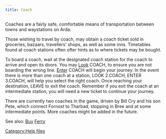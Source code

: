 ```yaml
---
title: Coach
---
```


Coaches are a fairly safe, comfortable means of transportation between
towns and waystations on Arda.

Those wishing to travel by coach, may obtain a coach ticket sold in
groceries, bazaars, travellers' shops, as well as some inns. Timetables
found at coach stations often ofter hints as to where tickets may be
bought.

To board a coach, wait at the designated coach station for the coach to
arrive and open its doors. You may [Look](Look "wikilink") COACH, to
ensure you are not boarding the wrong line. [Enter](Enter "wikilink")
COACH will begin your journey. In the event there is more than one coach
at a station, LOOK 2.COACH, ENTER 3.COACH, will help you select the
right coach. Once reaching your destination, LEAVE to exit the coach.
Remember if you exit the coach at an intermediate station, you will need
a new ticket to continue your journey.

There are currently two coaches in the game, driven by Bill Cry and his
son Pete, which connect Fornost to Tharbad, stopping in Bree and at some
intermediate points. More coaches might be added in the future.

See also: [Buy](Buy "wikilink") [Ferry](Ferry "wikilink")

[Category:Help files](Category:Help_files "wikilink")
